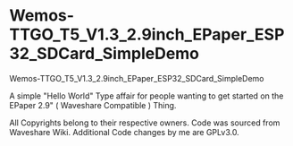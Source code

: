 # Wemos-TTGO_T5_V1.3_2.9inch_EPaper_ESP32_SDCard_SimpleDemo
Wemos-TTGO_T5_V1.3_2.9inch_EPaper_ESP32_SDCard_SimpleDemo

A simple "Hello World" Type affair for people wanting to get started on the EPaper 2.9" ( Waveshare Compatible ) Thing.

All Copyrights belong to their respective owners. Code was sourced from Waveshare Wiki. Additional Code changes by me are GPLv3.0.
